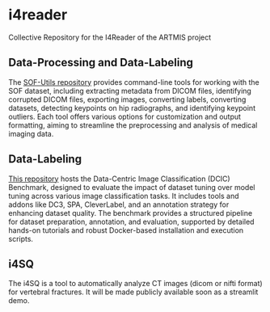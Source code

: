 # i4reader

Collective Repository for the I4Reader of the ARTMIS project

## Data-Processing and Data-Labeling

The [SOF-Utils repository](https://github.com/ithron/SOF-Utils) provides command-line tools for working with the SOF dataset, including extracting metadata from DICOM files, identifying corrupted DICOM files, exporting images, converting labels, converting datasets, detecting keypoints on hip radiographs, and identifying keypoint outliers. Each tool offers various options for customization and output formatting, aiming to streamline the preprocessing and analysis of medical imaging data.


## Data-Labeling

[This repository](https://github.com/Emprime/dcic) hosts the Data-Centric Image Classification (DCIC) Benchmark, designed to evaluate the impact of dataset tuning over model tuning across various image classification tasks.
It includes tools and addons like DC3, SPA, CleverLabel, and an annotation strategy for enhancing dataset quality.
The benchmark provides a structured pipeline for dataset preparation, annotation, and evaluation, supported by detailed hands-on tutorials and robust Docker-based installation and execution scripts.


## i4SQ

The i4SQ is a tool to automatically analyze CT images (dicom or nifti format) for vertebral fractures.
It will be made publicly available soon as a streamlit demo.
